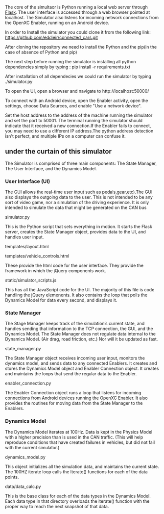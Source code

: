 






The core of the simultaor is Python running a local web server through
[Flask](http://flask.pocoo.org/docs/installation).  The user interface is
accessed through a web browser pointed at localhost.  The Simulator also listens
for incoming network connections from the OpenXC Enabler, running on an Android
device.


In order to Install the simulator you could clone it from the following link:
https://github.com/eddieir/connected_cars.git

After cloning the repository we need to install the Python and the pip(in the case of absence of Python and pip) 

The next step before running the simulator is installing all python dependencies simply by typing : pip install -r requirements.txt

After installation of all dependecies we could run the simulator by typing ./simulator.py

To open the UI, open a browser and navigate to http://localhost:50000/

To connect with an Android device, open the Enabler activity, open the settings,
choose Data Sources, and enable "Use a network device".

Set the host address to the address of the machine running the simulator and set
the port to 50001. The terminal running the simulator should indicate that it
received a new connection.If the Enabler fails to connect, you may need to use a different IP address.The python address detection isn't perfect, and multiple IPs on a computer can confuse it.

## under the curtain of this simulator 

The Simulator is comprised of three main components:  The State Manager, The User
Interface, and the Dynamics Model.

### User Interface (UI)
The GUI allows the real-time user input such as pedals,gear,etc).The
GUI also displays the outgoing data to the user.  This is not intended to be any
sort of video game, nor a simulation of the driving experience.  It is only
intended to simulate the data that might be generated on the CAN bus

simulator.py

This is the Python script that sets everything in motion.  It starts the Flask
server, creates the State Manager object, provides data to the UI, and handles
user input.

templates/layout.html

templates/vehicle_controls.html

These provide the html code for the user interface.  They provide the framework
in which the jQuery components work.

static/simulator_scripts.js

This has all the JavaScript code for the UI.  The majority of this file is code
handling the jQuery elemenents.  It also contains the loop that polls the
Dynamics Model for data every second, and displays it.

### State Manager

The Stage Manager keeps track of the simulation’s current state, and handles
sending that information to the TCP connection, the GUI, and the Dynamics Model.
The State Manager does not regulate data internal to the Dynamics Model.  (Air
drag, road friction, etc.)  Nor will it be updated as fast.

state_manager.py

The State Manager object receives incoming user input, monitors the dynamics
model, and sends data to any connected Enablers.  It creates and stores the
Dynamics Model object and Enabler Connection object.  It creates and maintains
the loops that send the regular data to the Enabler.

enabler_connection.py

The Enabler Connection object runs a loop that listens for incoming connections
from Android devices running the OpenXC Enabler.  It also provides the routines
for moving data from the State Manager to the Enablers.

### Dynamics Model

The Dynamics Model iterates at 100Hz.  Data is kept in the Physics Model with a
higher precision than is used in the CAN traffic.  (This will help reproduce
conditions that have created failures in vehicles, but did not fail with the
current simulator.)

dynamics_model.py

This object initializes all the simulation data, and maintains the current
state.  The 100HZ iterate loop calls the Iterate() functions for each of the
data points.

data/data_calc.py

This is the base class for each of the data types in the Dynamics Model.  Each
data type in that directory overloads the iterate() function with the proper way
to reach the next snapshot of that data.

